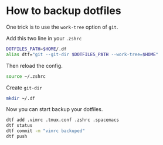 # How to backup dotfiles

One trick is to use the `work-tree` option of `git`.

Add this two line in your `.zshrc`

```zsh
DOTFILES_PATH=$HOME/.df
alias dtf="git --git-dir $DOTFILES_PATH --work-tree=$HOME"
```

Then reload the config.

```zsh
source ~/.zshrc
```

Create `git-dir`

```zsh
mkdir ~/.df
```

Now you can start backup your dotfiles.


```zsh
dtf add .vimrc .tmux.conf .zshrc .spacemacs
dtf status
dtf commit -m "vimrc backuped"
dtf push
```
